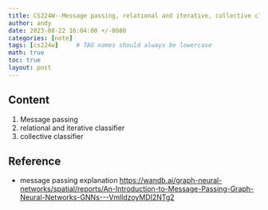 ```yaml
---
title: CS224W--Message passing, relational and iterative, collective classifiers
author: andy
date: 2023-08-22 16:04:00 +/-0080
categories: [note]
tags: [cs224w]     # TAG names should always be lowercase
math: true
toc: true
layout: post
---
```


## Content
1. Message passing
2. relational and iterative classifier
3. collective classifier





## Reference
- message passing explanation <https://wandb.ai/graph-neural-networks/spatial/reports/An-Introduction-to-Message-Passing-Graph-Neural-Networks-GNNs---VmlldzoyMDI2NTg2>


